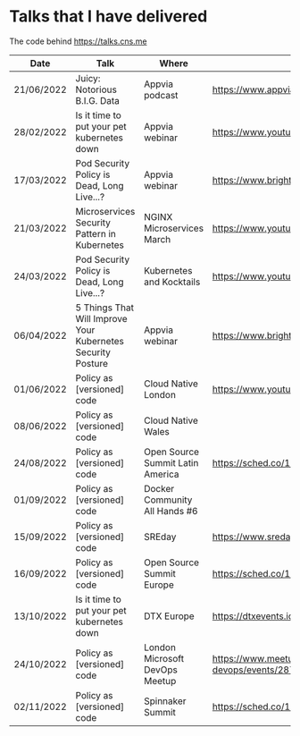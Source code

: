 # Talks that I have delivered

The code behind https://talks.cns.me

| Date       | Talk                                                        | Where                            | Link                                                             |
| ---------- | ----------------------------------------------------------- | -------------------------------- | ---------------------------------------------------------------- |
| 21/06/2022 | Juicy: Notorious B.I.G. Data                                | Appvia podcast                   | https://www.appvia.io/podcast/8901725                            |
| 28/02/2022 | Is it time to put your pet kubernetes down                  | Appvia webinar                   | https://www.youtube.com/watch?v=4YA9sC6Z1YQ                      |
| 17/03/2022 | Pod Security Policy is Dead, Long Live...?                  | Appvia webinar                   | https://www.brighttalk.com/webcast/18932/535753                  |
| 21/03/2022 | Microservices Security Pattern in Kubernetes                | NGINX Microservices March        | https://www.youtube.com/watch?v=k1TYMMxgldY                      |
| 24/03/2022 | Pod Security Policy is Dead, Long Live...?                  | Kubernetes and Kocktails         | https://www.youtube.com/watch?v=C5ohERIhlrY                      |
| 06/04/2022 | 5 Things That Will Improve Your Kubernetes Security Posture | Appvia webinar                   | https://www.brighttalk.com/webcast/18932/528461                  |
| 01/06/2022 | Policy as [versioned] code                                  | Cloud Native London              | https://www.youtube.com/watch?v=kujkYxU8HoM                      |
| 08/06/2022 | Policy as [versioned] code                                  | Cloud Native Wales               |                                                                  |
| 24/08/2022 | Policy as [versioned] code                                  | Open Source Summit Latin America | https://sched.co/15Bqa                                           |
| 01/09/2022 | Policy as [versioned] code                                  | Docker Community All Hands #6    |                                                                  |
| 15/09/2022 | Policy as [versioned] code                                  | SREday                           | https://www.sreday.com                                           |
| 16/09/2022 | Policy as [versioned] code                                  | Open Source Summit Europe        | https://sched.co/15z1I                                           |
| 13/10/2022 | Is it time to put your pet kubernetes down                  | DTX Europe                       | https://dtxevents.io/europe/en/page/dtx-europe                   |
| 24/10/2022 | Policy as [versioned] code                                  | London Microsoft DevOps Meetup   | https://www.meetup.com/london-microsoft-devops/events/287854448/ |
| 02/11/2022 | Policy as [versioned] code                                  | Spinnaker Summit                 | https://sched.co/19kpM                                           |
